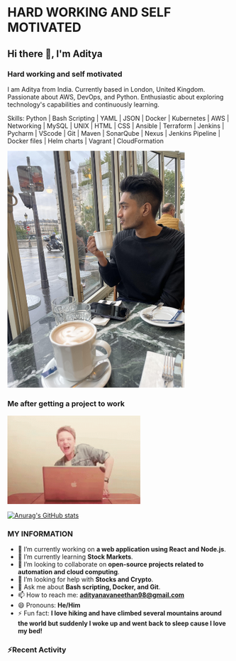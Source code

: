 # HARD WORKING AND SELF MOTIVATED

## Hi there 👋, I'm Aditya
### Hard working and self motivated

I am Aditya from India. Currently based in London, United Kingdom. Passionate about AWS, DevOps, and Python. Enthusiastic about exploring technology's capabilities and continuously learning. 

Skills: Python | Bash Scripting | YAML | JSON | Docker | Kubernetes | AWS | Networking | MySQL | UNIX | HTML | CSS |  Ansible | Terraform | Jenkins | Pycharm | VScode | Git | Maven | SonarQube | Nexus | Jenkins Pipeline | Docker files | Helm charts | Vagrant | CloudFormation

<img src="https://github.com/ADITYA1234556/ADITYA1234556/blob/main/unnamed.jpg" width = 400 />

### Me after getting a project to work
<img src="https://github.com/ADITYA1234556/ADITYA1234556/blob/main/dance-excited.gif" width = 300 />


[![Anurag's GitHub stats](https://github-readme-stats-eight-chi-50.vercel.app/api?username=ADITYA1234556&show_icons=true&theme=radical&count_private=true)](https://github.com/anuraghazra/github-readme-stats)



### MY INFORMATION 

- 🔭 I’m currently working on **a web application using React and Node.js**.
- 🌱 I’m currently learning **Stock Markets**.
- 👯 I’m looking to collaborate on **open-source projects related to automation and cloud computing**.
- 🤔 I’m looking for help with **Stocks and Crypto**.
- 💬 Ask me about **Bash scripting, Docker, and Git**.
- 📫 How to reach me: **adityanavaneethan98@gmail.com**
- 😄 Pronouns: **He/Him**
- ⚡ Fun fact: **I love hiking and have climbed several mountains around the world but suddenly I woke up and went back to sleep cause I love my bed!**

### ⚡Recent Activity
<!--START_SECTION:activity-->
<!--END_SECTION:activity-->
